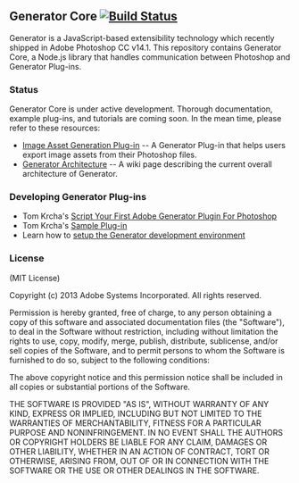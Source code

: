 ## Generator Core [![Build Status](https://travis-ci.org/adobe-photoshop/generator-core.png?branch=master)](https://travis-ci.org/adobe-photoshop/generator-core)

Generator is a JavaScript-based extensibility technology which recently shipped in Adobe Photoshop CC v14.1. This repository contains Generator Core, a Node.js library that handles communication between Photoshop and Generator Plug-ins.

### Status

Generator Core is under active development. Thorough documentation, example plug-ins, and tutorials are coming soon. In the mean time, please refer to these resources:

* [Image Asset Generation Plug-in](https://github.com/adobe-photoshop/generator-assets) -- A Generator Plug-in that helps users export image assets from their Photoshop files.
* [Generator Architecture](https://github.com/adobe-photoshop/generator-core/wiki/Generator-Architecture) -- A wiki page describing the current overall architecture of Generator.

### Developing Generator Plug-ins

* Tom Krcha's [Script Your First Adobe Generator Plugin For Photoshop](http://tomkrcha.com/?p=3896)
* Tom Krcha's [Sample Plug-in](https://github.com/tomkrcha/generator-getting-started/)
* Learn how to [setup the Generator development environment](https://github.com/adobe-photoshop/generator-core/wiki/Generator-Development-Environment-Setup)

### License

(MIT License)

Copyright (c) 2013 Adobe Systems Incorporated. All rights reserved.

Permission is hereby granted, free of charge, to any person obtaining a
copy of this software and associated documentation files (the "Software"),
to deal in the Software without restriction, including without limitation
the rights to use, copy, modify, merge, publish, distribute, sublicense,
and/or sell copies of the Software, and to permit persons to whom the
Software is furnished to do so, subject to the following conditions:

The above copyright notice and this permission notice shall be included in
all copies or substantial portions of the Software.

THE SOFTWARE IS PROVIDED "AS IS", WITHOUT WARRANTY OF ANY KIND, EXPRESS OR
IMPLIED, INCLUDING BUT NOT LIMITED TO THE WARRANTIES OF MERCHANTABILITY,
FITNESS FOR A PARTICULAR PURPOSE AND NONINFRINGEMENT. IN NO EVENT SHALL THE
AUTHORS OR COPYRIGHT HOLDERS BE LIABLE FOR ANY CLAIM, DAMAGES OR OTHER
LIABILITY, WHETHER IN AN ACTION OF CONTRACT, TORT OR OTHERWISE, ARISING
FROM, OUT OF OR IN CONNECTION WITH THE SOFTWARE OR THE USE OR OTHER
DEALINGS IN THE SOFTWARE.

